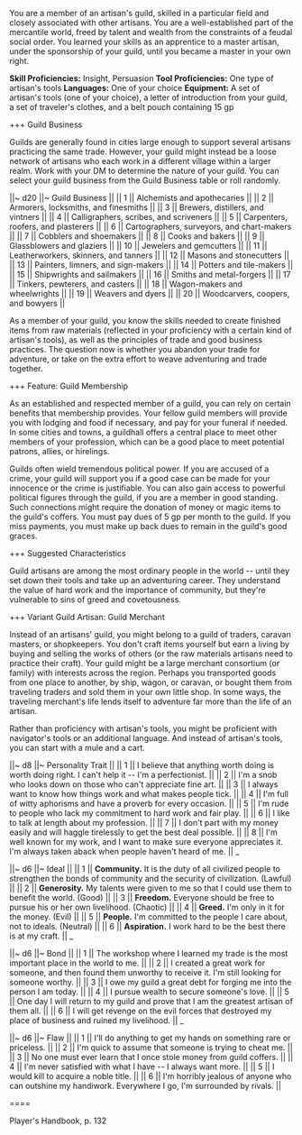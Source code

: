 You are a member of an artisan's guild, skilled in a particular field and closely associated with other artisans. You are a well-established part of the mercantile world, freed by talent and wealth from the constraints of a feudal social order. You learned your skills as an apprentice to a master artisan, under the sponsorship of your guild, until you became a master in your own right.

**Skill Proficiencies:** Insight, Persuasion
**Tool Proficiencies:** One type of artisan's tools
**Languages:** One of your choice
**Equipment:** A set of artisan's tools (one of your choice), a letter of introduction from your guild, a set of traveler's clothes, and a belt pouch containing 15 gp

+++ Guild Business

Guilds are generally found in cities large enough to support several artisans practicing the same trade. However, your guild might instead be a loose network of artisans who each work in a different village within a larger realm. Work with your DM to determine the nature of your guild. You can select your guild business from the Guild Business table or roll randomly.

||~ d20 ||~ Guild Business ||
|| 1 || Alchemists and apothecaries ||
|| 2 || Armorers, locksmiths, and finesmiths ||
|| 3 || Brewers, distillers, and vintners ||
|| 4 || Calligraphers, scribes, and scriveners ||
|| 5 || Carpenters, roofers, and plasterers ||
|| 6 || Cartographers, surveyors, and chart-makers ||
|| 7 || Cobblers and shoemakers ||
|| 8 || Cooks and bakers ||
|| 9 || Glassblowers and glaziers ||
|| 10 || Jewelers and gemcutters ||
|| 11 || Leatherworkers, skinners, and tanners ||
|| 12 || Masons and stonecutters ||
|| 13 || Painters, limners, and sign-makers ||
|| 14 || Potters and tile-makers ||
|| 15 || Shipwrights and sailmakers ||
|| 16 || Smiths and metal-forgers ||
|| 17 || Tinkers, pewterers, and casters ||
|| 18 || Wagon-makers and wheelwrights ||
|| 19 || Weavers and dyers ||
|| 20 || Woodcarvers, coopers, and bowyers ||

As a member of your guild, you know the skills needed to create finished items from raw materials (reflected in your proficiency with a certain kind of artisan's tools), as well as the principles of trade and good business practices. The question now is whether you abandon your trade for adventure, or take on the extra effort to weave adventuring and trade together.

+++ Feature: Guild Membership

As an established and respected member of a guild, you can rely on certain benefits that membership provides. Your fellow guild members will provide you with lodging and food if necessary, and pay for your funeral if needed. In some cities and towns, a guildhall offers a central place to meet other members of your profession, which can be a good place to meet potential patrons, allies, or hirelings.

Guilds often wield tremendous political power. If you are accused of a crime, your guild will support you if a good case can be made for your innocence or the crime is justifiable. You can also gain access to powerful political figures through the guild, if you are a member in good standing. Such connections might require the donation of money or magic items to the guild's coffers. You must pay dues of 5 gp per month to the guild. If you miss payments, you must make up back dues to remain in the guild's good graces.

+++ Suggested Characteristics

Guild artisans are among the most ordinary people in the world -- until they set down their tools and take up an adventuring career. They understand the value of hard work and the importance of community, but they're vulnerable to sins of greed and covetousness.

+++ Variant Guild Artisan: Guild Merchant

Instead of an artisans' guild, you might belong to a guild of traders, caravan masters, or shopkeepers. You don't craft items yourself but earn a living by buying and selling the works of others (or the raw materials artisans need to practice their craft). Your guild might be a large merchant consortium (or family) with interests across the region. Perhaps you transported goods from one place to another, by ship, wagon, or caravan, or bought them from traveling traders and sold them in your own little shop. In some ways, the traveling merchant's life lends itself to adventure far more than the life of an artisan.

Rather than proficiency with artisan's tools, you might be proficient with navigator's tools or an additional language. And instead of artisan's tools, you can start with a mule and a cart.

||~ d8 ||~ Personality Trait ||
|| 1 || I believe that anything worth doing is worth doing right. I can't help it -- I'm a perfectionist. ||
|| 2 || I'm a snob who looks down on those who can't appreciate fine art. ||
|| 3 || I always want to know how things work and what makes people tick. ||
|| 4 || I'm full of witty aphorisms and have a proverb for every occasion. ||
|| 5 || I'm rude to people who lack my commitment to hard work and fair play. ||
|| 6 || I like to talk at length about my profession. ||
|| 7 || I don't part with my money easily and will haggle tirelessly to get the best deal possible. ||
|| 8 || I'm well known for my work, and I want to make sure everyone appreciates it. I'm always taken aback when people haven't heard of me. ||
 _

||~ d6 ||~ Ideal ||
|| 1 || **Community.** It is the duty of all civilized people to strengthen the bonds of community and the security of civilization. (Lawful) ||
|| 2 || **Generosity.** My talents were given to me so that I could use them to benefit the world. (Good) ||
|| 3 || **Freedom.** Everyone should be free to pursue his or her own livelihood. (Chaotic) ||
|| 4 || **Greed.** I'm only in it for the money. (Evil) ||
|| 5 || **People.** I'm committed to the people I care about, not to ideals. (Neutral) ||
|| 6 || **Aspiration.** I work hard to be the best there is at my craft. ||
 _

||~ d6 ||~ Bond ||
|| 1 || The workshop where I learned my trade is the most important place in the world to me. ||
|| 2 || I created a great work for someone, and then found them unworthy to receive it. I'm still looking for someone worthy. ||
|| 3 || I owe my guild a great debt for forging me into the person I am today. ||
|| 4 || I pursue wealth to secure someone's love. ||
|| 5 || One day I will return to my guild and prove that I am the greatest artisan of them all. ||
|| 6 || I will get revenge on the evil forces that destroyed my place of business and ruined my livelihood. ||
 _

||~ d6 ||~ Flaw ||
|| 1 || I'll do anything to get my hands on something rare or priceless. ||
|| 2 || I'm quick to assume that someone is trying to cheat me. ||
|| 3 || No one must ever learn that I once stole money from guild coffers. ||
|| 4 || I'm never satisfied with what I have -- I always want more. ||
|| 5 || I would kill to acquire a noble title. ||
|| 6 || I'm horribly jealous of anyone who can outshine my handiwork. Everywhere I go, I'm surrounded by rivals. ||

====

Player's Handbook, p. 132